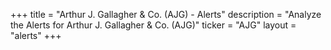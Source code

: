 +++
title = "Arthur J. Gallagher & Co. (AJG) - Alerts"
description = "Analyze the Alerts for Arthur J. Gallagher & Co. (AJG)"
ticker = "AJG"
layout = "alerts"
+++


